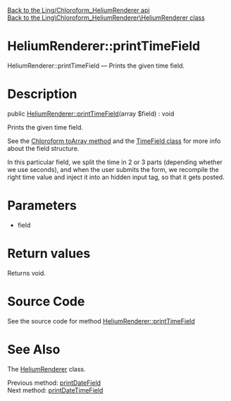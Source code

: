 [Back to the Ling/Chloroform_HeliumRenderer api](https://github.com/lingtalfi/Chloroform_HeliumRenderer/blob/master/doc/api/Ling/Chloroform_HeliumRenderer.md)<br>
[Back to the Ling\Chloroform_HeliumRenderer\HeliumRenderer class](https://github.com/lingtalfi/Chloroform_HeliumRenderer/blob/master/doc/api/Ling/Chloroform_HeliumRenderer/HeliumRenderer.md)


HeliumRenderer::printTimeField
================



HeliumRenderer::printTimeField — Prints the given time field.




Description
================


public [HeliumRenderer::printTimeField](https://github.com/lingtalfi/Chloroform_HeliumRenderer/blob/master/doc/api/Ling/Chloroform_HeliumRenderer/HeliumRenderer/printTimeField.md)(array $field) : void




Prints the given time field.

See the [Chloroform toArray method](https://github.com/lingtalfi/Chloroform/blob/master/doc/api/Ling/Chloroform/Form/Chloroform/toArray.md) and the [TimeField class](https://github.com/lingtalfi/Chloroform/blob/master/doc/api/Ling/Chloroform/Field/TimeField.md) for more info about the field structure.

In this particular field, we split the time in 2 or 3 parts (depending whether we use seconds),
and when the user submits the form, we recompile the right time value and inject it into an hidden input tag,
so that it gets posted.




Parameters
================


- field

    


Return values
================

Returns void.








Source Code
===========
See the source code for method [HeliumRenderer::printTimeField](https://github.com/lingtalfi/Chloroform_HeliumRenderer/blob/master/HeliumRenderer.php#L629-L703)


See Also
================

The [HeliumRenderer](https://github.com/lingtalfi/Chloroform_HeliumRenderer/blob/master/doc/api/Ling/Chloroform_HeliumRenderer/HeliumRenderer.md) class.

Previous method: [printDateField](https://github.com/lingtalfi/Chloroform_HeliumRenderer/blob/master/doc/api/Ling/Chloroform_HeliumRenderer/HeliumRenderer/printDateField.md)<br>Next method: [printDateTimeField](https://github.com/lingtalfi/Chloroform_HeliumRenderer/blob/master/doc/api/Ling/Chloroform_HeliumRenderer/HeliumRenderer/printDateTimeField.md)<br>

